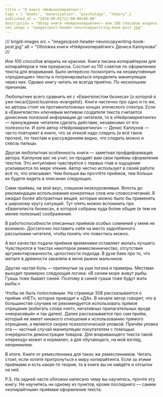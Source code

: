 ```yaml
---
title = "О книге «Нейрокопирайтинг»"
tags = [ "books", "monetization", "psychology", "theory",]
published_at = "2019-09-01T12:00:00+00:00"
description = "Обзор книги «Нейрокопирайтинг» или 100 способов впарить не краснея."
seo_image = "images/post-header-neurocopywriting-book-post.jpg"
---
```


/// brigid-images
src = "images/post-header-neurocopywriting-book-post.jpg"
alt = "Обложка книги «Нейрокопирайтинг» Дениса Каплунова"
///

Или 100 способов впарить не краснея. Книга писана копирайтером для копирайтеров и тем прекрасна. Состоит из 110 советов по оформлению текста для впаривания. Было интересно посмотреть на незамутнённые «продающие» тексты и потренироваться определять манипуляции через них. Однако книгу читать не всегда приятно. По нескольким причинам.

Любопытнее всего сравнить её с «Евангелистом бизнеса» [о которой я уже писал]{post:business-evangelist}. Книги частично про одно и то же, но авторы стоят на противоположных концах этического спектра. Если в «Евангелисте» ключевым мотивом создателя текста считается донесение полезной информации до читателя, то в «Нейромаркетинге» — принуждение читателя сделать действие, независимо от его полезности. И хотя автор «Нейромаркетинга» — Денис Каплунов — часто повторяет в книге, что за этикой надо следить (и всё такое прочее), по текстам и рассуждениям видно, что следить можно и сквозь пальцы.

<!-- more -->

Другая любопытная особенность книги — заметная профдеформация автора. Каплунов вас не учит, он продаёт вам свои приёмы оформления текстов. Это интуитивно чувствуется с первых глав и ощущения усиливаются по мере чтения. Автор честно использует в своей работе всё то, что описывает. Чем больше вы прочтёте приёмов, тем больше их будете видеть в описании следующих.

Сами приёмы, на мой вкус, слишком низкоуровневые. Вплоть до рекомендации использования конкретных слов или словосочетаний. Я ожидал более абстрактных вещей, которые можно было бы применять к широкому кругу ситуаций. Тут опять можно вспомнить про «Евангелиста бизнеса», в которой собраны куда более общие (и тем не менее полезные) соображения.

В работоспособности описанных приёмов особых сомнений у меня не возникло. Достаточно поставить себя на место задолбанного рассылками читателя, чтобы понять что повестись можно.

А вот качество подачи приёмов временами оставляет желать лучшего. Чувствуются в текстах некоторое ремесленничество, отсутствие аргументированности, целостности подхода. В духе баек про то, что металл в древности закаляли в моче рыжих мальчиков.

Другая частая боль — притянутые за уши логика и примеры. Местами выходит примерно следующая логика: «В синем море живут рыбы. Гуашь тоже бывает синей. Поэтому в синей гуаши тоже будут жить рыбы.»

Чтобы не быть голословным. На странице 308 рассказывается о приёме «НЕТ», которое приводит к «ДА». В начале автор говорит, что в большинстве случаев не рекомендуется использовать прямое отрицание (избегать слова «нет», негативных прилагательных вроде «некрасивый» и так далее). Далее рассказывается про сам приём, который не имеет никакого отношения к использованию прямого отрицания, а является скорее психологической уловкой. Причём уловка эта — частный случай манипуляции покупателем с помощью очерёдности демонстрации товаров. Для впаривающего текста такой «переход» может и нормален, а для обучающего, на мой взгляд, неприемлем.

В итоге. Книге от ремесленника для таких же ремесленников. Читать стоит, если хотите притронуться к миру копирайтинга. Если за этими приёмами и есть какая-то теория, то в книге вы не найдёте и отсылок на неё.

P.S. На задней части обложки написано чему вы научитесь, прочтя эту книгу. Не научитесь ни одному из пунктов, кроме последнего — самим «копирайтным» приёмам оформления текста.
